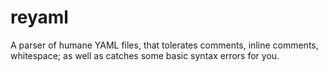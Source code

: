 reyaml
======

A parser of humane YAML files, that tolerates comments, inline comments, whitespace; as well as catches some basic syntax errors for you.
